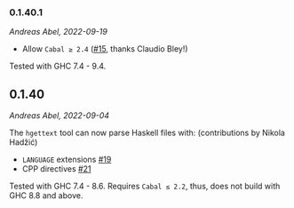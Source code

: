 ### 0.1.40.1

_Andreas Abel, 2022-09-19_

- Allow `Cabal ≥ 2.4` ([#15](https://github.com/haskell-hvr/hgettext/issues/15), thanks Claudio Bley!)

Tested with GHC 7.4 - 9.4.

## 0.1.40

_Andreas Abel, 2022-09-04_

The `hgettext` tool can now parse Haskell files with:
(contributions by Nikola Hadžić)
- `LANGUAGE` extensions [#19](https://github.com/haskell-hvr/hgettext/issues/19)
- CPP directives [#21](https://github.com/haskell-hvr/hgettext/issues/21)

Tested with GHC 7.4 - 8.6.
Requires `Cabal ≤ 2.2`, thus, does not build with GHC 8.8 and above.
